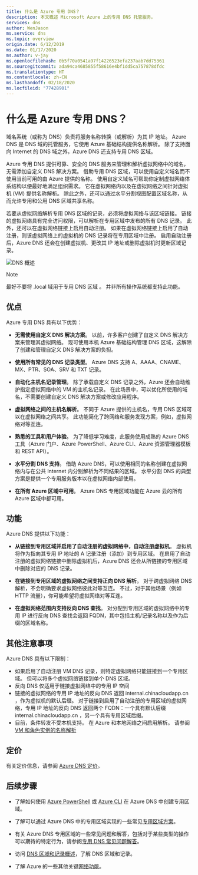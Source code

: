 ```yaml
---
title: 什么是 Azure 专用 DNS？
description: 本文概述 Microsoft Azure 上的专用 DNS 托管服务。
services: dns
author: WenJason
ms.service: dns
ms.topic: overview
origin.date: 6/12/2019
ms.date: 01/17/2020
ms.author: v-jay
ms.openlocfilehash: 0b5f70a0541a97f14226523efa237aab7dd75361
ms.sourcegitcommit: ada94ca4685855f58616e4bf1dd5ca757878dfdc
ms.translationtype: HT
ms.contentlocale: zh-CN
ms.lasthandoff: 02/18/2020
ms.locfileid: "77428901"
---
```

# <a name="what-is-azure-private-dns"></a>什么是 Azure 专用 DNS？

域名系统（或称为 DNS）负责将服务名称转换（或解析）为其 IP 地址。  Azure DNS 是 DNS 域的托管服务，它使用 Azure 基础结构提供名称解析。 除了支持面向 Internet 的 DNS 域之外，Azure DNS 还支持专用 DNS 区域。

Azure 专用 DNS 提供可靠、安全的 DNS 服务来管理和解析虚拟网络中的域名，无需添加自定义 DNS 解决方案。 借助专用 DNS 区域，可以使用自定义域名而不使用当前可用的由 Azure 提供的名称。 使用自定义域名可帮助你定制虚拟网络体系结构以便最好地满足组织需求。 它在虚拟网络内以及在虚拟网络之间针对虚拟机 (VM) 提供名称解析。 除此之外，还可以通过水平分割视图配置区域名称，从而允许专用和公用 DNS 区域共享名称。

若要从虚拟网络解析专用 DNS 区域的记录，必须将虚拟网络与该区域链接。 链接的虚拟网络具有完全访问权限，可以解析在专用区域中发布的所有 DNS 记录。 此外，还可以在虚拟网络链接上启用自动注册。 如果在虚拟网络链接上启用了自动注册，则该虚拟网络上的虚拟机的 DNS 记录将在专用区域中注册。 启用自动注册后，Azure DNS 还会在创建虚拟机、更改其 IP 地址或删除虚拟机时更新区域记录。

![DNS 概述](./media/private-dns-overview/scenario.png)

> [!NOTE]
> 最好不要将 .local 域用于专用 DNS 区域  。 并非所有操作系统都支持此功能。

## <a name="benefits"></a>优点

Azure 专用 DNS 具有以下优势：

* **无需使用自定义 DNS 解决方案**。 以前，许多客户创建了自定义 DNS 解决方案来管理其虚拟网络。 现可使用本机 Azure 基础结构管理 DNS 区域，这解除了创建和管理自定义 DNS 解决方案的负担。

* **使用所有常见的 DNS 记录类型**。 Azure DNS 支持 A、AAAA、CNAME、MX、PTR、SOA、SRV 和 TXT 记录。

* **自动化主机名记录管理**。 除了承载自定义 DNS 记录之外，Azure 还会自动维护指定虚拟网络中的 VM 的主机名记录。 在此场景中，可以优化所使用的域名，不需要创建自定义 DNS 解决方案或修改应用程序。

* **虚拟网络之间的主机名解析**。 不同于 Azure 提供的主机名，专用 DNS 区域可以在虚拟网络之间共享。 此功能简化了跨网络和服务发现方案，例如，虚拟网络对等互连。

* **熟悉的工具和用户体验**。 为了降低学习难度，此服务使用成熟的 Azure DNS 工具（Azure 门户、Azure PowerShell、Azure CLI、Azure 资源管理器模板和 REST API）。

* **水平分割 DNS 支持**。 借助 Azure DNS，可以使用相同的名称创建在虚拟网络内与在公共 Internet 内分别解析为不同结果的区域。 水平分割 DNS 的典型方案是提供一个专用服务版本以在虚拟网络内部使用。

* **在所有 Azure 区域中可用**。 Azure DNS 专用区域功能在 Azure 云的所有 Azure 区域中都可用。

## <a name="capabilities"></a>功能

Azure DNS 提供以下功能：

* **从链接到专用区域并启用了自动注册的虚拟网络中，自动注册虚拟机**。 虚拟机将作为指向其专用 IP 地址的 A 记录注册（添加）到专用区域。 在启用了自动注册的虚拟网络链接中删除虚拟机后，Azure DNS 还会从所链接的专用区域中删除对应的 DNS 记录。

* **在链接到专用区域的虚拟网络之间支持正向 DNS 解析**。 对于跨虚拟网络 DNS 解析，不会明确要求虚拟网络彼此对等互连。 不过，对于其他场景（例如 HTTP 流量），你可能希望将虚拟网络对等互连。

* **在虚拟网络范围内支持反向 DNS 查找**。 对分配到专用区域的虚拟网络中的专用 IP 进行反向 DNS 查找会返回 FQDN，其中包括主机/记录名称以及作为后缀的区域名称。

## <a name="other-considerations"></a>其他注意事项

Azure DNS 具有以下限制：

* 如果启用了自动注册 VM DNS 记录，则特定虚拟网络只能链接到一个专用区域。 但可以将多个虚拟网络链接到单个 DNS 区域。
* 反向 DNS 仅适用于链接虚拟网络中的专用 IP 空间
* 链接的虚拟网络的专用 IP 地址的反向 DNS 返回 internal.chinacloudapp.cn  ，作为虚拟机的默认后缀。 对于链接到启用了自动注册的专用区域的虚拟网络，专用 IP 地址的反向 DNS 返回两个 FQDN：一个具有默认后缀 internal.chinacloudapp.cn  ，另一个具有专用区域后缀。
* 目前，条件转发不受本机支持。 在 Azure 和本地网络之间启用解析。 请参阅 [VM 和角色实例的名称解析](../virtual-network/virtual-networks-name-resolution-for-vms-and-role-instances.md)
 
## <a name="pricing"></a>定价

有关定价信息，请参阅 [Azure DNS 定价](https://azure.cn/pricing/details/dns/)。

## <a name="next-steps"></a>后续步骤

* 了解如何使用 [Azure PowerShell](./private-dns-getstarted-powershell.md) 或 [Azure CLI](./private-dns-getstarted-cli.md) 在 Azure DNS 中创建专用区域。

* 了解可以通过 Azure DNS 中的专用区域实现的一些常见[专用区域方案](./private-dns-scenarios.md)。

* 有关 Azure DNS 专用区域的一些常见问题和解答，包括对于某些类型的操作可以期待的特定行为，请参阅[专用 DNS 常见问题解答](./dns-faq-private.md)。

* 访问 [DNS 区域和记录概述](dns-zones-records.md)，了解 DNS 区域和记录。

* 了解 Azure 的一些其他关键[网络功能](../networking/networking-overview.md)。
